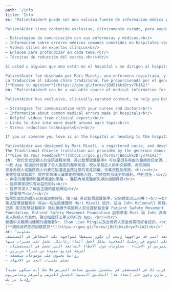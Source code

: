 ```yaml
---
path: '/info'
title: 'Info'
es: "PatientAider® puede ser una valiosa fuente de información médica para usted o la estadía en el hospital de su ser querido. La aplicación está diseñada para eliminar la confusa jerga médica para brindarle explicaciones simples en inglés de los términos comunes, los protocolos y los riesgos que puede encontrar y que debe vigilar como paciente o defensor en el hospital.<br/><br/>

PatientAider tiene contenido exclusivo, clínicamente curado, para ayudarlo a navegar mejor su atención. Las características incluyen:<br/><br/>

– Estrategias de comunicación con sus enfermeras y médicos.<br/>
– Información sobre errores médicos comunes cometidos en hospitales.<br/>
– Videos útiles de expertos clínicos<br/>
– Enlaces para profundizar en cada tema.<br/>
– Técnicas de reducción del estrés.<br/><br/>

Si usted o alguien que ama están en el hospital o se dirigen al hospital pronto, descargue PatientAider. ¡Sin duda será útil!<br/><br/>

PatientAider fue diseñada por Mari Miceli, una enfermera registrada, y desarrollada por John McConnell. Mari amablemente donó PatientAider a la Fundación para el Movimiento de Seguridad del Paciente. La Fundación para el Movimiento para la Seguridad del Paciente desea agradecer a Mari y John por crear una aplicación bella y simple para los pacientes, sus familias y defensores.<br/><br/>
La traducción al idioma chino tradicional fue proporcionada por el generoso donante Dr. Chan Liao Mingi y el Club de Cultura de Seguridad del Paciente de Taiwan.<br/><br/>
[**Danos tu opinion**](https://goo.gl/forms/jBd5ikkzDryv7k1A2)"
en: "PatientAider® can be a valuable source of medical information for you or your loved one’s hospital stay. The app is designed to cut through confusing medical jargon to give you plain-English explanations of common terms, protocols and risks that you may encounter and should be watchful of as a patient or advocate in the hospital.<br/><br/>

PatientAider has exclusive, clinically-curated content, to help you better navigate your care. Features include:<br/><br/>

– Strategies for communication with your nurses and doctors<br/>
– Information about common medical errors made in hospitals<br/>
– Helpful videos from clinical experts<br/>
– Links to dive into more depth around each topic<br/>
– Stress reduction techniques<br/><br/>

If you or someone you love is in the hospital or heading to the hospital soon, download PatientAider. It will no doubt come in handy!<br/><br/>

PatientAider was designed by Mari Miceli, a registered nurse, and developed by John McConnell. Mari kindly donated PatientAider to the Patient Safety Movement Foundation. The Patient Safety Movement Foundation would like to thank Mari and John for creating a beautifully simple app for patients, their families, and advocates.<br/><br/>
The Traditional Chinese translation was provided by the generous donor Dr. Chan Liao Mingi and the Taiwan Patient Safety Culture Club.<br/><br/>
[**Give Us Your Feedback**](https://goo.gl/forms/jBd5ikkzDryv7k1A2)"
zh: "對於您或您親人的住院過程來說，美式智慧就醫幫手® 可以是很有用處的醫療資訊來源。這
一款 App 經過設計捨棄了令人困惑的醫學術語，改以平易近人的中文解釋，為您說明
您身為病人或醫院病人代表可能遭遇且應注意的常見詞彙、作業流程及風險。<br/><br/>
美式智慧就醫幫手 提供由臨床人員策劃的獨家內容，可使您的照護更加順利。特色包括：<br/><br/>
– 與您的護理師和醫師溝通的策略 – 醫院內常見醫療失誤的相關資訊<br/>
– 臨床專家提供有助益的影片<br/>
– 提供可深入了解各主題的連結網站<br/>
– 舒壓技巧<br/><br/>
如果您或您的親人已經或即將住院，請下載 美式智慧就醫幫手。它絕對能派上用場！<br/><br/>
美式智慧就醫幫手 係由一名註冊護理師 Mari Miceli 設計，並由 John McConnell 開發。Mari 
已將 美式智慧就醫幫手 無私捐贈予美國病人安全運動基金會 Patient Safety Movement 
Foundation。Patient Safety Movement Foundation 誠摯感謝 Mari 與 John 為病人、其
家人與病人代表們，建立如此好上手又精巧的 App。<br/><br/>
繁體中文翻譯由慷慨的捐贈者Dr. Chan Liao Mingi以及台灣病人安全推廣同好會提供。<br/><br/>
[**請給我們您的回饋意見**](https://goo.gl/forms/jBd5ikkzDryv7k1A2)<br/>"
ar: "معلومة
يمكن أن يكون مساعد المريض مصدرا مهماً للحصول على المعلومات الطبية لك أو لأحبائك فترة إقامتهم في المستشفى، تم تصميم هذا التطبيق لتخفيض المصطلحات الطبية المربكة من أجل إعطاء تفسيرات واضحة باللغة العربية عن المخاطر الشائعة التي قد تواجهها ويجب أن تكون متيقظا لمواجهة تلك المخاطر في المستشفى.
تطبيق مساعد المريض يتضمن محتوى الرعاية الصحية، لمساعدتك على الخوض في رحلتك العلاجية بشكل أفضل أثناء رعايتك. تشمل على مميزات منها:
- معرفة استراتيجيات التواصل مع التمريض أو الأطباء - معلومات حول الأخطاء الشائعة التي تحصل في المستشفيات
- أشرطة فيديو مفيدة من خبراء سريرين
- روابط تحتوي على موضوعات متعمقة
- تعلم تقنيات الحد من الإجهاد
 
إذا كنت أنت أو لديك شخص قريب لك في المستشفى قم بتحميل تطبيق مساعد المريض فلا شك أنه سيكون مفيداَ!
صمم برنامج (مساعد المريض) من قبل الممرضة ماري ميكيلي، وقام بتطويره جون ماكونل. قامت ماري بالتبرع ببرنامج مساعد المريض لمؤسسة حركة سلامة المرضى. تود مؤسسة حركة سلامة المرضى أن تشكر ماري وجون على إنشاء هذا التطبيق البسيط الجميل للمرضى وأسرهم ومناصريهم.
زوّدنا برأيك"
---
```

